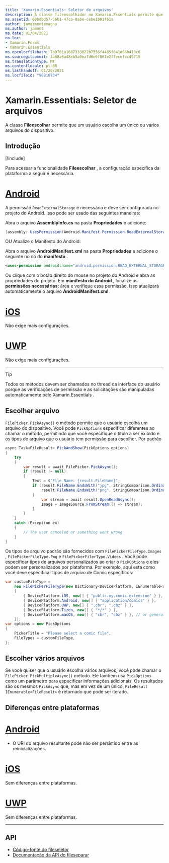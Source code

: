 ```yaml
---
title: 'Xamarin.Essentials: Seletor de arquivos'
description: A classe fileescolhidor no Xamarin.Essentials permite que um usuário escolha um único ou vários arquivos do dispositivo.
ms.assetid: 00bdbd57-56b1-47ca-8abe-cebe1b01f61a
author: jamesmontemagno
ms.author: jamont
ms.date: 01/04/2021
no-loc:
- Xamarin.Forms
- Xamarin.Essentials
ms.openlocfilehash: 7a9701a1607333022b7356f4485f041d66b410c6
ms.sourcegitcommit: 3a68a8a48eb5a0ea7d6e0f861e2f7ecefcc49715
ms.translationtype: MT
ms.contentlocale: pt-BR
ms.lasthandoff: 01/26/2021
ms.locfileid: "98810734"
---
```

# <a name="no-locxamarinessentials-file-picker"></a>Xamarin.Essentials: Seletor de arquivos

A classe **Fileescolhar** permite que um usuário escolha um único ou vários arquivos do dispositivo.

## <a name="get-started"></a>Introdução

[!include[](~/essentials/includes/get-started.md)]

Para acessar a funcionalidade **Fileescolhar** , a configuração específica da plataforma a seguir é necessária.

# <a name="android"></a>[Android](#tab/android)

A permissão `ReadExternalStorage` é necessária e deve ser configurada no projeto do Android. Isso pode ser usado das seguintes maneiras:

Abra o arquivo **AssemblyInfo.cs** na pasta **Propriedades** e adicione:

```csharp
[assembly: UsesPermission(Android.Manifest.Permission.ReadExternalStorage)]
```

OU Atualize o Manifesto do Android:

Abra o arquivo **AndroidManifest.xml** na pasta **Propriedades** e adicione o seguinte no nó do **manifesto** .

```xml
<uses-permission android:name="android.permission.READ_EXTERNAL_STORAGE" />
```

Ou clique com o botão direito do mouse no projeto do Android e abra as propriedades do projeto. Em **manifesto do Android** , localize as **permissões necessárias:** área e verifique essa permissão. Isso atualizará automaticamente o arquivo **AndroidManifest.xml**.

# <a name="ios"></a>[iOS](#tab/ios)

Não exige mais configurações.

# <a name="uwp"></a>[UWP](#tab/uwp)

Não exige mais configurações.

-----

> [!TIP]
> Todos os métodos devem ser chamados no thread da interface do usuário porque as verificações de permissão e as solicitações são manipuladas automaticamente pelo Xamarin.Essentials .

## <a name="pick-file"></a>Escolher arquivo

`FilePicker.PickAsync()` o método permite que o usuário escolha um arquivo do dispositivo. Você pode `PickOptions` especificar diferentes ao chamar o método, permitindo que você especifique o título a ser exibido e os tipos de arquivo que o usuário tem permissão para escolher. Por padrão

```csharp
async Task<FileResult> PickAndShow(PickOptions options)
{
    try
    {
        var result = await FilePicker.PickAsync();
        if (result != null)
        {
            Text = $"File Name: {result.FileName}";
            if (result.FileName.EndsWith("jpg", StringComparison.OrdinalIgnoreCase) ||
                result.FileName.EndsWith("png", StringComparison.OrdinalIgnoreCase))
            {
                var stream = await result.OpenReadAsync();
                Image = ImageSource.FromStream(() => stream);
            }
        }
    }
    catch (Exception ex)
    {
        // The user canceled or something went wrong
    }
}
```

Os tipos de arquivo padrão são fornecidos com `FilePickerFileType.Images` , `FilePickerFileType.Png` e `FilePickerFilerType.Videos` . Você pode especificar tipos de arquivos personalizados ao criar o `PickOptions` e eles podem ser personalizados por plataforma. Por exemplo, aqui está como você deve especificar tipos de arquivo de Comic específicos:

```csharp
var customFileType =
    new FilePickerFileType(new Dictionary<DevicePlatform, IEnumerable<string>>
    {
        { DevicePlatform.iOS, new[] { "public.my.comic.extension" } }, // or general UTType values
        { DevicePlatform.Android, new[] { "application/comics" } },
        { DevicePlatform.UWP, new[] { ".cbr", ".cbz" } },
        { DevicePlatform.Tizen, new[] { "*/*" } },
        { DevicePlatform.macOS, new[] { "cbr", "cbz" } }, // or general UTType values
    });
var options = new PickOptions
{
    PickerTitle = "Please select a comic file",
    FileTypes = customFileType,
};
```

## <a name="pick-multiple-files"></a>Escolher vários arquivos

Se você quiser que o usuário escolha vários arquivos, você pode chamar o `FilePicker.PickMultipleAsync()` método. Ele também usa `PickOptions` como um parâmetro para especificar informações adicionais. Os resultados são os mesmos `PickAsync` que, mas em vez de um único, `FileResult` `IEnumerable<FileResult>` é retornado que pode ser iterado.


## <a name="platform-differences"></a>Diferenças entre plataformas

# <a name="android"></a>[Android](#tab/android)

- O URI do arquivo resultante pode não ser persistido entre as reinicializações.

# <a name="ios"></a>[iOS](#tab/ios)

Sem diferenças entre plataformas.

# <a name="uwp"></a>[UWP](#tab/uwp)

Sem diferenças entre plataformas.

-----

## <a name="api"></a>API

- [Código-fonte do fileseletor](https://github.com/xamarin/Essentials/tree/main/Xamarin.Essentials/FilePicker)
- [Documentação da API do fileseparar](xref:Xamarin.Essentials.FilePicker)
